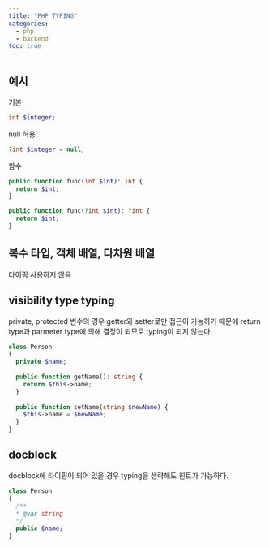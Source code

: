 ```yaml
---
title: "PHP TYPING"
categories: 
  - php
  - backend
toc: true
---
```


## 예시

기본

```php
int $integer;
```

null 허용

```php
?int $integer = null;
```

함수

```php
public function func(int $int): int {
  return $int;
}

public function func(?int $int): ?int {
  return $int;
}
```

## 복수 타입, 객체 배열, 다차원 배열
타이핑 사용하지 않음

## visibility type typing
private, protected 변수의 경우 getter와 setter로만 접근이 가능하기 때문에 return type과 parmeter type에 의해 결정이 되므로 typing이 되지 않는다.

```php
class Person
{
  private $name;
  
  public function getName(): string {
    return $this->name;
  }
  
  public function setName(string $newName) {
    $this->name = $newName;
  }
}
```

## docblock
docblock에 타이핑이 되어 있을 경우 typing을 생략해도 힌트가 가능하다.

```php
class Person
{
  /**
  * @var string
  */
  public $name;
}
```
